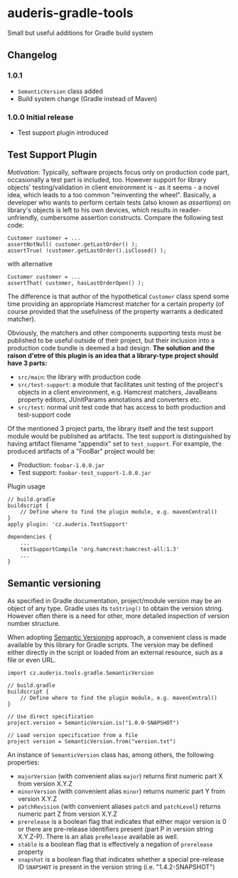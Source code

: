 # auderis-gradle-tools
Small but useful additions for Gradle build system

## Changelog

### 1.0.1 
  * `SemanticVersion` class added
  * Build system change (Gradle instead of Maven)

### 1.0.0 Initial release
  * Test support plugin introduced

## Test Support Plugin

*Motivation:* Typically, software projects focus only on production code part, occasionally a test part
is included, too. However support for library objects' testing/validation in client environment is - as it
seems - a novel idea, which leads to a too common "reinventing the wheel". Basically, a developer who wants
to perform certain tests (also known as *assertions*) on library's objects is left to his own devices, which
results in reader-unfriendly, cumbersome assertion constructs. Compare the following test code:

    Customer customer = ...
    assertNotNull( customer.getLastOrder() );
    assertTrue( !customer.getLastOrder().isClosed() );
 
with alternative
 
    Customer customer = ...
    assertThat( customer, hasLastOrderOpen() );
      
The difference is that author of the hypothetical `Customer` class spend some time providing an appropriate Hamcrest
matcher for a certain property (of course provided that the usefulness of the property warrants a dedicated matcher).

Obviously, the matchers and other components supporting tests must be published to be useful outside of their project,
but their inclusion into a production code bundle is deemed a bad design. **The solution and the raison d'etre of this
plugin is an idea that a library-type project should have 3 parts:**

  * `src/main`: the library with production code
  * `src/test-support`: a module that facilitates unit testing of the project's objects in a client environment,
    e.g. Hamcrest matchers, JavaBeans property editors, JUnitParams annotations and converters etc. 
  * `src/test`: normal unit test code that has access to both production and test-support code
  
Of the mentioned 3 project parts, the library itself and the test support module would be published as artifacts.
The test support is distinguished by having artifact filename "appendix" set to `test_support`.
For example, the produced artifacts of a "FooBar" project would be:

  * Production: `foobar-1.0.0.jar`
  * Test support: `foobar-test_support-1.0.0.jar`

Plugin usage

    // build.gradle
    buildscript {
        // Define where to find the plugin module, e.g. mavenCentral()
    }
    apply plugin: 'cz.auderis.TestSupport'
    
    dependencies {
        ...
        testSupportCompile 'org.hamcrest:hamcrest-all:1.3'
        ...
    }

## Semantic versioning

As specified in Gradle documentation, project/module version may be an object of any type. Gradle uses its
`toString()` to obtain the version string. However often there is a need for other, more detailed inspection
of version number structure.

When adopting [Semantic Versioning](http://http://semver.org/) approach, a convenient class is made available
by this library for Gradle scripts. The version may be defined either directly in the script or loaded from
an external resource, such as a file or even URL. 

    import cz.auderis.tools.gradle.SemanticVersion

    // build.gradle
    buildscript {
        // Define where to find the plugin module, e.g. mavenCentral()
    }
    
    // Use direct specification
    project.version = SemanticVersion.is("1.0.0-SNAPSHOT")
    
    // Load version specification from a file
    project version = SemanticVersion.from("version.txt")

An instance of `SemanticVersion` class has, among others, the following properties:

  * `majorVersion` (with convenient alias `major`) returns first numeric part X from version X.Y.Z
  * `minorVersion` (with convenient alias `minor`) returns numeric part Y from version X.Y.Z
  * `patchRevision` (with convenient aliases `patch` and `patchLevel`) returns numeric part Z from version X.Y.Z
  * `prerelease` is a boolean flag that indicates that either major version is 0 or there are pre-release identifiers
    present (part P in version string X.Y.Z-P). There is an alias `preRelease` available as well.
  * `stable` is a boolean flag that is effectively a negation of `prerelease` property
  * `snapshot` is a boolean flag that indicates whether a special pre-release ID `SNAPSHOT` is present
    in the version string (i.e. "1.4.2-SNAPSHOT")
